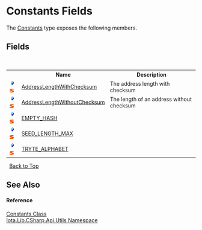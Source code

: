 # Constants Fields
 

The <a href="T_Iota_Lib_CSharp_Api_Utils_Constants">Constants</a> type exposes the following members.


## Fields
&nbsp;<table><tr><th></th><th>Name</th><th>Description</th></tr><tr><td>![Public field](media/pubfield.gif "Public field")![Static member](media/static.gif "Static member")</td><td><a href="F_Iota_Lib_CSharp_Api_Utils_Constants_AddressLengthWithChecksum">AddressLengthWithChecksum</a></td><td>
The address length with checksum</td></tr><tr><td>![Public field](media/pubfield.gif "Public field")![Static member](media/static.gif "Static member")</td><td><a href="F_Iota_Lib_CSharp_Api_Utils_Constants_AddressLengthWithoutChecksum">AddressLengthWithoutChecksum</a></td><td>
The length of an address without checksum</td></tr><tr><td>![Public field](media/pubfield.gif "Public field")![Static member](media/static.gif "Static member")</td><td><a href="F_Iota_Lib_CSharp_Api_Utils_Constants_EMPTY_HASH">EMPTY_HASH</a></td><td /></tr><tr><td>![Public field](media/pubfield.gif "Public field")![Static member](media/static.gif "Static member")</td><td><a href="F_Iota_Lib_CSharp_Api_Utils_Constants_SEED_LENGTH_MAX">SEED_LENGTH_MAX</a></td><td /></tr><tr><td>![Public field](media/pubfield.gif "Public field")![Static member](media/static.gif "Static member")</td><td><a href="F_Iota_Lib_CSharp_Api_Utils_Constants_TRYTE_ALPHABET">TRYTE_ALPHABET</a></td><td /></tr></table>&nbsp;
<a href="#constants-fields">Back to Top</a>

## See Also


#### Reference
<a href="T_Iota_Lib_CSharp_Api_Utils_Constants">Constants Class</a><br /><a href="N_Iota_Lib_CSharp_Api_Utils">Iota.Lib.CSharp.Api.Utils Namespace</a><br />